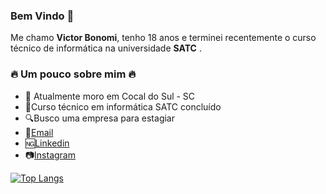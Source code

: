 ### Bem Vindo 👋

Me chamo **Victor Bonomi**, tenho 18 anos e terminei recentemente o curso técnico de informática na universidade **SATC** .

### 🔥 Um pouco sobre mim 🔥

- 📍 Atualmente moro em Cocal do Sul - SC
- 📒Curso técnico em informática SATC concluído
- 🔍Busco uma empresa para estagiar
- 📧[Email](victorbonomi16@gmail.com)
- 🆖[Linkedin](https://www.linkedin.com/in/victor-bonomi-aba7a2222/)
- 📷[Instagram](https://www.instagram.com/victor__bonomi/?hl=pt-br)



[![Top Langs](https://github-readme-stats.vercel.app/api/top-langs/?username=victorbonomi16&langs_count=8)](https://github.com/victorbonomi16/github-readme-stats)

